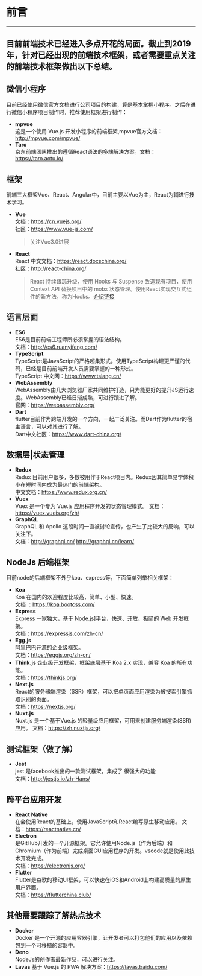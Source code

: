 # 前言  
------
目前前端技术已经进入多点开花的局面。截止到2019年，针对已经出现的前端技术框架，或者需要重点关注的前端技术框架做出以下总结。
------
## 微信小程序
目前已经使用微信官方文档进行公司项目的构建，算是基本掌握小程序。之后在进行微信小程序项目制作时，推荐使用框架进行制作：  
- **mpvue**  
  这是一个使用 Vue.js 开发小程序的前端框架,mpvue官方文档：http://mpvue.com/mpvue/
- **Taro**  
  京东前端团队推出的遵循React语法的多端解决方案。文档：https://taro.aotu.io/

## 框架
前端三大框架Vue、React、Angular中，目前主要以Vue为主，React为辅进行技术学习。
- **Vue**  
  文档：https://cn.vuejs.org/   
  社区：https://www.vue-js.com/  

  > 关注Vue3.0进展
- **React**  
  React 中文文档：https://react.docschina.org/   
  社区：http://react-china.org/  
  
  > React 持续跟踪升级，使用 Hooks 与 Suspense 改造现有项目，使用 Context API 替换项目中的 mobx 状态管理。使用React实现交互式组件的新方法，称为Hooks。[介绍链接](https://reactjs.org/docs/hooks-intro.html)

## 语言层面
- **ES6**  
  ES6是目前前端工程师所必须掌握的语法结构。  
  文档：http://es6.ruanyifeng.com/
- **TypeScript**  
  TypeScript是JavaScript的严格超集形式。使用TypeScript构建更严谨的代码，已经是目前前端开发人员需要掌握的一种形式。  
  TypeScript 中文网：https://www.tslang.cn/
- **WebAssembly**  
  WebAssembly由几大浏览器厂家共同维护打造，只为能更好的提升JS运行速度。WebAssembly已经日渐成熟，可进行跟进了解。  
  官网：https://webassembly.org/
- **Dart**  
  flutter目前作为跨端开发的一个方向，一起广泛关注。而Dart作为flutter的宿主语言，可以对其进行了解。  
  Dart中文社区：https://www.dart-china.org/

## 数据层|状态管理
- **Redux**  
  Redux 目前用户很多，多数被用作于React项目内。Redux因其简单易学体积小在短时间内成为最热门的前端架构。   
  中文文档：https://www.redux.org.cn/
- **Vuex**  
  Vuex 是一个专为 Vue.js 应用程序开发的状态管理模式。
  文档：https://vuex.vuejs.org/zh/
- **GraphQL**  
  GraphQL 和 Apollo 这段时间一直被讨论宣传，也产生了比较大的反响，可以关注下。  
  文档：http://graphql.cn/ http://graphql.cn/learn/

## NodeJs 后端框架
目前node的后端框架不外乎koa、express等，下面简单列举相关框架：  

- **Koa**  
  Koa 在国内的欢迎程度比较高，简单、小型、快速。  
  文档 ：https://koa.bootcss.com/
- **Express**  
  Express 一家独大，基于 Node.js]平台，快速、开放、极简的 Web 开发框架。  
  文档：https://expressjs.com/zh-cn/
- **Egg.js**  
  阿里巴巴开源的企业级框架。  
  文档：https://eggjs.org/zh-cn/
- **Think.js**
  企业级开发框架，框架底层基于 Koa 2.x 实现，兼容 Koa 的所有功能。  
  文档：https://thinkjs.org/
- **Next.js**  
  React的服务器端渲染（SSR）框架，可以把单页面应用渲染为被搜索引擎抓取识别的页面。  
  文档：https://nextjs.org/
- **Nuxt.js**  
  Nuxt.js 是一个基于Vue.js 的轻量级应用框架，可用来创建服务端渲染(SSR) 应用。
  文档：https://zh.nuxtjs.org/

## 测试框架（做了解）  

- **Jest**  
  jest 是facebook推出的一款测试框架，集成了 很强大的功能  
  文档：http://jestjs.io/zh-Hans/

## 跨平台应用开发  
- **React Native**  
  在会使用React的基础上，使用JavaScript和React编写原生移动应用。 
  文档：https://reactnative.cn/ 
- **Electron**  
  是GitHub开发的一个开源框架。它允许使用Node.js（作为后端）和Chromium（作为前端）完成桌面GUI应用程序的开发。vscode就是使用此技术开发完成。  
  文档：https://electronjs.org/
- **Flutter**  
  Flutter是谷歌的移动UI框架，可以快速在iOS和Android上构建高质量的原生用户界面。  
  文档：https://flutterchina.club/

## 其他需要跟踪了解热点技术
- **Docker**  
  Docker 是一个开源的应用容器引擎，让开发者可以打包他们的应用以及依赖包到一个可移植的容器中。
- **Deno**  
  NodeJs的创作者最新作品，可以进行关注。
- **Lavas** 
  基于 Vue.js 的 PWA 解决方案：https://lavas.baidu.com/